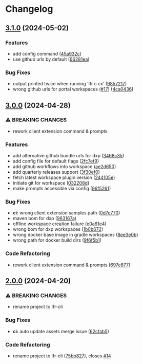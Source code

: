 # Changelog

## [3.1.0](https://github.com/lgdd/lfr-cli/compare/v3.0.0...v3.1.0) (2024-05-02)


### Features

* add config command ([45a932c](https://github.com/lgdd/lfr-cli/commit/45a932cdd579b3f0b1a34e8068a2e65524d4f263))
* use github urls by default ([66281ea](https://github.com/lgdd/lfr-cli/commit/66281eaf43e1a806fe0ec9fd7c2fea2b34a26a98))


### Bug Fixes

* output printed twice when running 'lfr c cx' ([9857217](https://github.com/lgdd/lfr-cli/commit/9857217f20866b69148aaa88525674250f823916))
* wrong github urls for portal workspaces ([#17](https://github.com/lgdd/lfr-cli/issues/17)) ([4ca0436](https://github.com/lgdd/lfr-cli/commit/4ca0436d45030f914be27be38b0b1b7524dad85b))

## [3.0.0](https://github.com/lgdd/lfr-cli/compare/v2.0.0...v3.0.0) (2024-04-28)


### ⚠ BREAKING CHANGES

* rework client extension command & prompts

### Features

* add alternative github bundle urls for dxp ([3468c35](https://github.com/lgdd/lfr-cli/commit/3468c35f81ce378d304260d11fcca642819946c8))
* add config file for default flags ([2fc7ef9](https://github.com/lgdd/lfr-cli/commit/2fc7ef991baa0d8d47bc60bd9e480a893caffd1c))
* add github workflows into workspace ([ae2d650](https://github.com/lgdd/lfr-cli/commit/ae2d65024425557c459927fd8f2a339de345db06))
* add quarterly releases support ([3f30ef0](https://github.com/lgdd/lfr-cli/commit/3f30ef0b2a1455c1c1854733e71e0c1719d8f40f))
* fetch latest workspace plugin version ([244105e](https://github.com/lgdd/lfr-cli/commit/244105e4ed43ff076e39884d3cdc464b93584524))
* initiate git for workspace ([032208d](https://github.com/lgdd/lfr-cli/commit/032208d130a3af5ff1deacf5fdfe386caa94bfd0))
* make prompts accessible via config ([96f5261](https://github.com/lgdd/lfr-cli/commit/96f5261e1dffd1ab5d4c8c71c3a1fba701705f4c))


### Bug Fixes

* **ci:** wrong client extension samples path ([0d7e770](https://github.com/lgdd/lfr-cli/commit/0d7e770d8614c0779a2e9203e1879e2e77ffd3e9))
* maven bom for dxp ([963167a](https://github.com/lgdd/lfr-cli/commit/963167ad67d73dae8eba4cf42997557c6c7db5a2))
* offline workspace creation failure ([e0a61e4](https://github.com/lgdd/lfr-cli/commit/e0a61e49efc1629fd7e16d5d70055aa92698f955))
* wrong bom for dxp workspaces ([1b0b672](https://github.com/lgdd/lfr-cli/commit/1b0b6723b6936de6910da853286c9937a7003025))
* wrong docker base image in gradle workspaces ([8ee3e0b](https://github.com/lgdd/lfr-cli/commit/8ee3e0b01a867cffa72c14cb3efc1449d1e4fdac))
* wrong path for docker build dirs ([9f6f5b1](https://github.com/lgdd/lfr-cli/commit/9f6f5b1e6da04c5d1d346f6c9b8310d81e8d2677))


### Code Refactoring

* rework client extension command & prompts ([697e877](https://github.com/lgdd/lfr-cli/commit/697e877082ab8881df5a38f74a938ba9797348ae))

## [2.0.0](https://github.com/lgdd/liferay-cli/compare/v1.4.0...v2.0.0) (2024-04-20)


### ⚠ BREAKING CHANGES

* rename project to lfr-cli

### Bug Fixes

* **ci:** auto update assets merge issue ([62cfab5](https://github.com/lgdd/liferay-cli/commit/62cfab5c9d717af7965ac0573f5f2a64ae0f8b48))


### Code Refactoring

* rename project to lfr-cli ([75bb827](https://github.com/lgdd/liferay-cli/commit/75bb827379700e50a8ea25b302ce517868820924)), closes [#14](https://github.com/lgdd/liferay-cli/issues/14)
